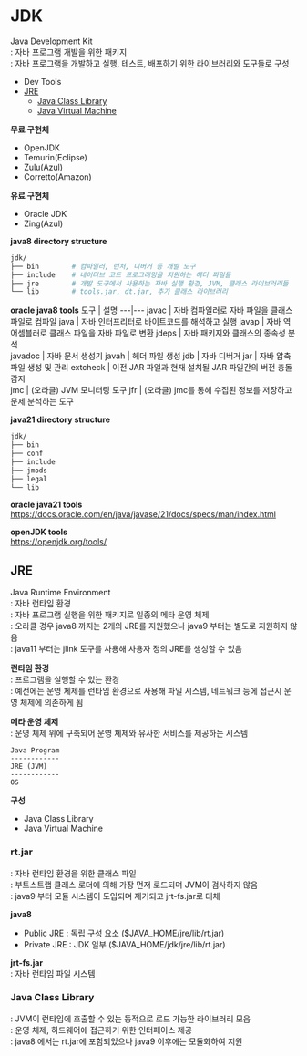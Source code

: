 # JDK
Java Development Kit   
: 자바 프로그램 개발을 위한 패키지  
: 자바 프로그램을 개발하고 실행, 테스트, 배포하기 위한 라이브러리와 도구들로 구성  

- Dev Tools 
- [JRE](#jre)
  - [Java Class Library](#java-class-library)
  - [Java Virtual Machine](./jvm.md)


**무료 구현체**
- OpenJDK
- Temurin(Eclipse)
- Zulu(Azul)
- Corretto(Amazon)

**유료 구현체**
- Oracle JDK
- Zing(Azul)


**java8 directory structure**  
```bash
jdk/
├── bin        # 컴파일러, 런처, 디버거 등 개발 도구
├── include    # 네이티브 코드 프로그래밍을 지원하는 헤더 파일들
├── jre        # 개발 도구에서 사용하는 자바 실행 환경, JVM, 클래스 라이브러리들
└── lib        # tools.jar, dt.jar, 추가 클래스 라이브러리  
```


**oracle java8 tools** 
도구 | 설명
---|---
javac    | 자바 컴파일러로 자바 파일을 클래스 파일로 컴파일
java     | 자바 인터프리터로 바이트코드를 해석하고 실행
javap    | 자바 역어셈블러로 클래스 파일을 자바 파일로 변환
jdeps    | 자바 패키지와 클래스의 종속성 분석  
javadoc  | 자바 문서 생성기
javah    | 헤더 파일 생성
jdb      | 자바 디버거
jar      | 자바 압축 파일 생성 및 관리
extcheck | 이전 JAR 파일과 현재 설치될 JAR 파일간의 버전 충돌 감지  
jmc      | (오라클) JVM 모니터링 도구
jfr      | (오라클) jmc를 통해 수집된 정보를 저장하고 문제 분석하는 도구


**java21 directory structure**
```bash
jdk/
├── bin        
├── conf
├── include    
├── jmods    
├── legal          
└── lib        
```


**oracle java21 tools**  
https://docs.oracle.com/en/java/javase/21/docs/specs/man/index.html


**openJDK tools**  
https://openjdk.org/tools/ 



## JRE
Java Runtime Environment  
: 자바 런타임 환경  
: 자바 프로그램 실행을 위한 패키지로 일종의 메타 운영 체제  
: 오라클 경우 java8 까지는 2개의 JRE를 지원했으나 java9 부터는 별도로 지원하지 않음  
: java11 부터는 jlink 도구를 사용해 사용자 정의 JRE를 생성할 수 있음  


**런타임 환경**  
: 프로그램을 실행할 수 있는 환경  
: 예전에는 운영 체제를 런타임 환경으로 사용해 파일 시스템, 네트워크 등에 접근시 운영 체제에 의존하게 됨  

**메타 운영 체제**   
: 운영 체제 위에 구축되어 운영 체제와 유사한 서비스를 제공하는 시스템   


```
Java Program
------------
JRE (JVM)
------------
OS
```


**구성**  
- Java Class Library
- Java Virtual Machine



### rt.jar 
: 자바 런타임 환경을 위한 클래스 파일  
: 부트스트랩 클래스 로더에 의해 가장 먼저 로드되며 JVM이 검사하지 않음  
: java9 부터 모듈 시스템이 도입되며 제거되고 jrt-fs.jar로 대체   

**java8**
- Public JRE : 독립 구성 요소 ($JAVA_HOME/jre/lib/rt.jar)
- Private JRE : JDK 일부 ($JAVA_HOME/jdk/jre/lib/rt.jar)

**jrt-fs.jar**  
: 자바 런타임 파일 시스템  



### Java Class Library
: JVM이 런타임에 호출할 수 있는 동적으로 로드 가능한 라이브러리 모음  
: 운영 체제, 하드웨어에 접근하기 위한 인터페이스 제공  
: java8 에서는 rt.jar에 포함되었으나 java9 이후에는 모듈화하여 지원  